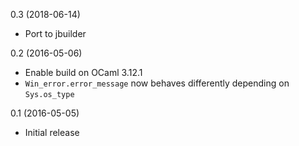 0.3 (2018-06-14)
- Port to jbuilder

0.2 (2016-05-06)
- Enable build on OCaml 3.12.1
- `Win_error.error_message` now behaves differently depending on
  `Sys.os_type`

0.1 (2016-05-05)
- Initial release
